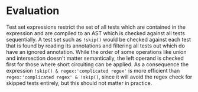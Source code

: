 # Evaluation
Test set expressions restrict the set of all tests which are contained in the expression and are compiled to an AST which is checked against all tests sequentially.
A test set such as `!skip()` would be checked against each test that is found by reading its annotations and filtering all tests out which do have an ignored annotation.
While the order of some operations like union and intersection doesn't matter semantically, the left operand is checked first for those where short circuiting can be applied.
As a consequence the expression `!skip() & regex:'complicated regex'` is more efficient than `regex:'complicated regex' & !skip()`, since it will avoid the regex check for skipped tests entirely, but this should not matter in practice.
